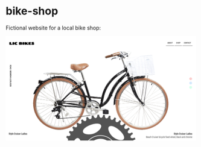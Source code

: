 # bike-shop
Fictional website for a local bike shop: 

![A preview of the site.](preview.png "Preview Image")
